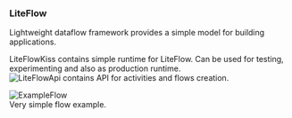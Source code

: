 ### LiteFlow
Lightweight dataflow framework provides a simple model for building applications.

LiteFlowKiss contains simple runtime for LiteFlow.
Can be used for testing, experimenting and also as production runtime. 
<br>
![LiteFlowApi](../../../LiteFlowApi) contains API for activities and flows creation.
<br>

![ExampleFlow](../../../LiteFlowApi/tree/master/docs/images/ConvertAddNumbersFlow.png)
<br>
Very simple flow example.
